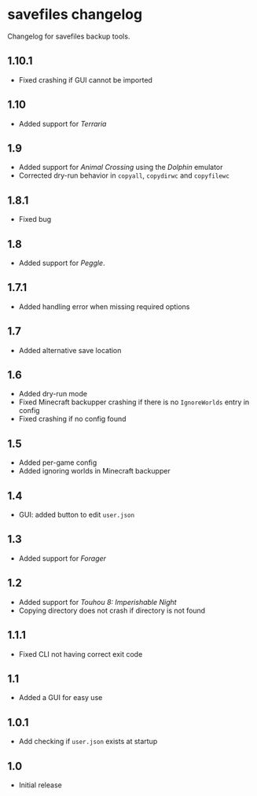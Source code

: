 # savefiles changelog

Changelog for savefiles backup tools.

## 1.10.1

- Fixed crashing if GUI cannot be imported

## 1.10

- Added support for *Terraria*

## 1.9

- Added support for *Animal Crossing* using the *Dolphin* emulator
- Corrected dry-run behavior in `copyall`, `copydirwc` and `copyfilewc`

## 1.8.1

- Fixed bug

## 1.8

- Added support for *Peggle*.

## 1.7.1

- Added handling error when missing required options

## 1.7

- Added alternative save location

## 1.6

- Added dry-run mode
- Fixed Minecraft backupper crashing if there is no `IgnoreWorlds` entry in config
- Fixed crashing if no config found

## 1.5

- Added per-game config
- Added ignoring worlds in Minecraft backupper

## 1.4

- GUI: added button to edit `user.json`

## 1.3

- Added support for *Forager*

## 1.2

- Added support for *Touhou 8: Imperishable Night*
- Copying directory does not crash if directory is not found

## 1.1.1

- Fixed CLI not having correct exit code

## 1.1

- Added a GUI for easy use

## 1.0.1

- Add checking if `user.json` exists at startup

## 1.0

- Initial release
